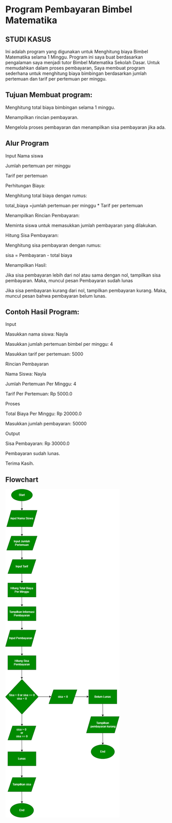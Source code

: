 # Program Pembayaran Bimbel Matematika

## STUDI KASUS
Ini adalah program yang digunakan untuk Menghitung biaya Bimbel Matematika selama 1 Minggu. Program ini saya buat berdasarkan pengalaman saya menjadi tutor Bimbel Matematika Sekolah Dasar. Untuk memudahkan  dalam proses pembayaran, Saya membuat program sederhana untuk menghitung biaya bimbingan berdasarkan jumlah pertemuan dan tarif per pertemuan per minggu.

## Tujuan Membuat program:
Menghitung total biaya bimbingan selama 1 minggu.

Menampilkan rincian pembayaran.

Mengelola proses pembayaran dan menampilkan sisa pembayaran jika ada.

## Alur Program
Input Nama siswa

Jumlah pertemuan per minggu

Tarif per pertemuan

Perhitungan Biaya:

Menghitung total biaya dengan rumus:

total_biaya =jumlah pertemuan per minggu * Tarif per pertemuan

Menampilkan Rincian Pembayaran:

Meminta siswa untuk memasukkan jumlah pembayaran yang dilakukan.

Hitung Sisa Pembayaran:

Menghitung sisa pembayaran dengan rumus:

sisa = Pembayaran - total biaya

Menampilkan Hasil:

Jika sisa pembayaran lebih dari nol atau sama dengan nol, tampilkan sisa pembayaran. Maka, muncul pesan Pembayaran sudah lunas

Jika sisa pembayaran kurang dari nol, tampilkan pembayaran kurang. Maka, muncul pesan bahwa pembayaran belum lunas.

## Contoh Hasil Program:
Input

Masukkan nama siswa: Nayla

Masukkan jumlah pertemuan bimbel per minggu: 4

Masukkan tarif per pertemuan: 5000

Rincian Pembayaran

Nama Siswa: Nayla

Jumlah Pertemuan Per Minggu: 4

Tarif Per Pertemuan: Rp 5000.0

Proses

Total Biaya Per Minggu: Rp 20000.0

Masukkan jumlah pembayaran: 50000

Output

Sisa Pembayaran: Rp 30000.0

Pembayaran sudah lunas.

Terima Kasih.

## Flowchart
![Flowchart](flowchart.png)
